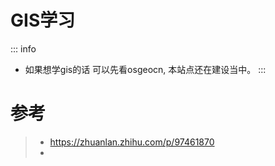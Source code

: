 # GIS学习
::: info
- 如果想学gis的话 可以先看osgeocn, 本站点还在建设当中。
:::










# 参考
> - https://zhuanlan.zhihu.com/p/97461870
> - 
